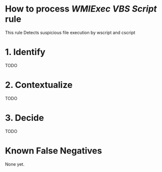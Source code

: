 # How to process *WMIExec VBS Script* rule
This rule Detects suspicious file execution by wscript and cscript

# 1. Identify
TODO

# 2. Contextualize
TODO

# 3. Decide
TODO

# Known False Negatives
None yet.
